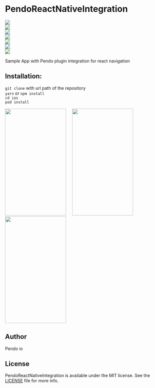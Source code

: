 # PendoReactNativeIntegration

[![](https://img.shields.io/github/package-json/dependency-version/pendo-io/PendoReactNativeIntegration/rn-pendo-sdk?color=red)]()<br>
[![](https://img.shields.io/github/package-json/dependency-version/pendo-io/PendoReactNativeIntegration/react-native)]()<br>
[![](https://img.shields.io/github/package-json/dependency-version/pendo-io/PendoReactNativeIntegration/react)]()<br>
[![](https://img.shields.io/github/package-json/dependency-version/pendo-io/PendoReactNativeIntegration/@react-navigation/stack)]()<br>
[![](https://img.shields.io/github/package-json/dependency-version/pendo-io/PendoReactNativeIntegration/@react-navigation/drawer)]()<br>
[![](https://img.shields.io/github/package-json/dependency-version/pendo-io/PendoReactNativeIntegration/@react-navigation/bottom-tabs)]()<br>
[![](https://img.shields.io/github/package-json/dependency-version/pendo-io/PendoReactNativeIntegration/@react-navigation/material-top-tabs)]()<br>


Sample App with Pendo plugin integration for react navigation <br>

## Installation:<br>
`git clone` with url path of the repository<br>
`yarn` or `npm install`<br>
`cd ios`<br>
`pod install`<br>

<img src="https://user-images.githubusercontent.com/56674958/85219808-6f872d00-b3af-11ea-9c73-a83f9b3ebb34.png" width="200" height="350"  /></img> &nbsp; &nbsp;
<img src="https://user-images.githubusercontent.com/56674958/85219811-72821d80-b3af-11ea-967f-cbff38799785.png" width="200" height="350"  />  </img>&nbsp; &nbsp;
<img src="https://user-images.githubusercontent.com/56674958/85219815-74e47780-b3af-11ea-98ea-f9e0293ad477.png" width="200" height="350"  />  </img>&nbsp; &nbsp;


## Author
Pendo io

## License
PendoReactNativeIntegration is available under the MIT license. See the [LICENSE](https://github.com/pendo-io/PendoReactNativeIntegration/blob/master/LICENSE) file for more info.

